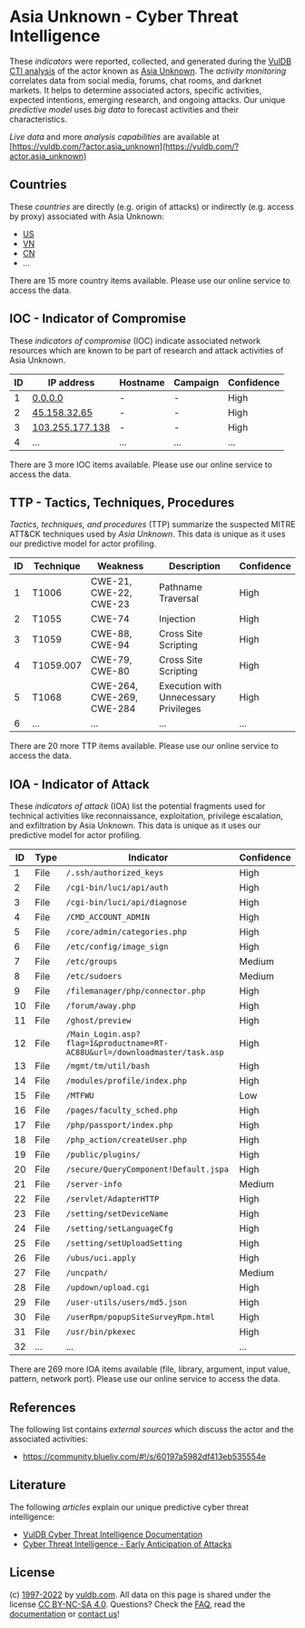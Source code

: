 # Asia Unknown - Cyber Threat Intelligence

These _indicators_ were reported, collected, and generated during the [VulDB CTI analysis](https://vuldb.com/?kb.cti) of the actor known as [Asia Unknown](https://vuldb.com/?actor.asia_unknown). The _activity monitoring_ correlates data from social media, forums, chat rooms, and darknet markets. It helps to determine associated actors, specific activities, expected intentions, emerging research, and ongoing attacks. Our unique _predictive model_ uses _big data_ to forecast activities and their characteristics.

_Live data_ and more _analysis capabilities_ are available at [https://vuldb.com/?actor.asia_unknown](https://vuldb.com/?actor.asia_unknown)

## Countries

These _countries_ are directly (e.g. origin of attacks) or indirectly (e.g. access by proxy) associated with Asia Unknown:

* [US](https://vuldb.com/?country.us)
* [VN](https://vuldb.com/?country.vn)
* [CN](https://vuldb.com/?country.cn)
* ...

There are 15 more country items available. Please use our online service to access the data.

## IOC - Indicator of Compromise

These _indicators of compromise_ (IOC) indicate associated network resources which are known to be part of research and attack activities of Asia Unknown.

ID | IP address | Hostname | Campaign | Confidence
-- | ---------- | -------- | -------- | ----------
1 | [0.0.0.0](https://vuldb.com/?ip.0.0.0.0) | - | - | High
2 | [45.158.32.65](https://vuldb.com/?ip.45.158.32.65) | - | - | High
3 | [103.255.177.138](https://vuldb.com/?ip.103.255.177.138) | - | - | High
4 | ... | ... | ... | ...

There are 3 more IOC items available. Please use our online service to access the data.

## TTP - Tactics, Techniques, Procedures

_Tactics, techniques, and procedures_ (TTP) summarize the suspected MITRE ATT&CK techniques used by _Asia Unknown_. This data is unique as it uses our predictive model for actor profiling.

ID | Technique | Weakness | Description | Confidence
-- | --------- | -------- | ----------- | ----------
1 | T1006 | CWE-21, CWE-22, CWE-23 | Pathname Traversal | High
2 | T1055 | CWE-74 | Injection | High
3 | T1059 | CWE-88, CWE-94 | Cross Site Scripting | High
4 | T1059.007 | CWE-79, CWE-80 | Cross Site Scripting | High
5 | T1068 | CWE-264, CWE-269, CWE-284 | Execution with Unnecessary Privileges | High
6 | ... | ... | ... | ...

There are 20 more TTP items available. Please use our online service to access the data.

## IOA - Indicator of Attack

These _indicators of attack_ (IOA) list the potential fragments used for technical activities like reconnaissance, exploitation, privilege escalation, and exfiltration by Asia Unknown. This data is unique as it uses our predictive model for actor profiling.

ID | Type | Indicator | Confidence
-- | ---- | --------- | ----------
1 | File | `/.ssh/authorized_keys` | High
2 | File | `/cgi-bin/luci/api/auth` | High
3 | File | `/cgi-bin/luci/api/diagnose` | High
4 | File | `/CMD_ACCOUNT_ADMIN` | High
5 | File | `/core/admin/categories.php` | High
6 | File | `/etc/config/image_sign` | High
7 | File | `/etc/groups` | Medium
8 | File | `/etc/sudoers` | Medium
9 | File | `/filemanager/php/connector.php` | High
10 | File | `/forum/away.php` | High
11 | File | `/ghost/preview` | High
12 | File | `/Main_Login.asp?flag=1&productname=RT-AC88U&url=/downloadmaster/task.asp` | High
13 | File | `/mgmt/tm/util/bash` | High
14 | File | `/modules/profile/index.php` | High
15 | File | `/MTFWU` | Low
16 | File | `/pages/faculty_sched.php` | High
17 | File | `/php/passport/index.php` | High
18 | File | `/php_action/createUser.php` | High
19 | File | `/public/plugins/` | High
20 | File | `/secure/QueryComponent!Default.jspa` | High
21 | File | `/server-info` | Medium
22 | File | `/servlet/AdapterHTTP` | High
23 | File | `/setting/setDeviceName` | High
24 | File | `/setting/setLanguageCfg` | High
25 | File | `/setting/setUploadSetting` | High
26 | File | `/ubus/uci.apply` | High
27 | File | `/uncpath/` | Medium
28 | File | `/updown/upload.cgi` | High
29 | File | `/user-utils/users/md5.json` | High
30 | File | `/userRpm/popupSiteSurveyRpm.html` | High
31 | File | `/usr/bin/pkexec` | High
32 | ... | ... | ...

There are 269 more IOA items available (file, library, argument, input value, pattern, network port). Please use our online service to access the data.

## References

The following list contains _external sources_ which discuss the actor and the associated activities:

* https://community.blueliv.com/#!/s/60197a5982df413eb535554e

## Literature

The following _articles_ explain our unique predictive cyber threat intelligence:

* [VulDB Cyber Threat Intelligence Documentation](https://vuldb.com/?kb.cti)
* [Cyber Threat Intelligence - Early Anticipation of Attacks](https://www.scip.ch/en/?labs.20201022)

## License

(c) [1997-2022](https://vuldb.com/?kb.changelog) by [vuldb.com](https://vuldb.com/?kb.about). All data on this page is shared under the license [CC BY-NC-SA 4.0](https://creativecommons.org/licenses/by-nc-sa/4.0/). Questions? Check the [FAQ](https://vuldb.com/?kb.faq), read the [documentation](https://vuldb.com/?kb) or [contact us](https://vuldb.com/?contact)!
